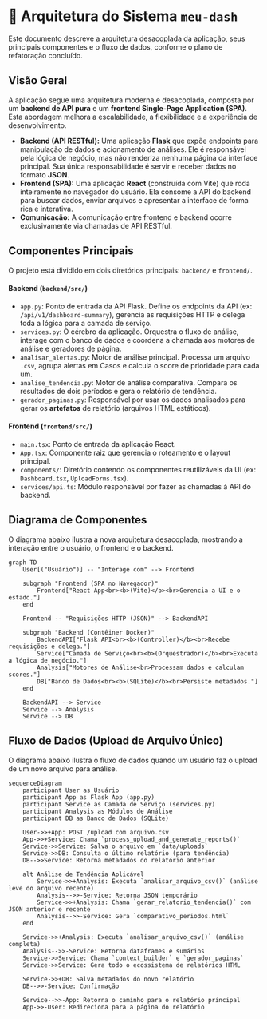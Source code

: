 # 📐 Arquitetura do Sistema `meu-dash`

Este documento descreve a arquitetura desacoplada da aplicação, seus principais componentes e o fluxo de dados, conforme o plano de refatoração concluído.

## Visão Geral

A aplicação segue uma arquitetura moderna e desacoplada, composta por um **backend de API pura** e um **frontend Single-Page Application (SPA)**. Esta abordagem melhora a escalabilidade, a flexibilidade e a experiência de desenvolvimento.

- **Backend (API RESTful):** Uma aplicação **Flask** que expõe endpoints para manipulação de dados e acionamento de análises. Ele é responsável pela lógica de negócio, mas não renderiza nenhuma página da interface principal. Sua única responsabilidade é servir e receber dados no formato **JSON**.
- **Frontend (SPA):** Uma aplicação **React** (construída com Vite) que roda inteiramente no navegador do usuário. Ela consome a API do backend para buscar dados, enviar arquivos e apresentar a interface de forma rica e interativa.
- **Comunicação:** A comunicação entre frontend e backend ocorre exclusivamente via chamadas de API RESTful.

## Componentes Principais

O projeto está dividido em dois diretórios principais: `backend/` e `frontend/`.

#### Backend (`backend/src/`)

- `app.py`: Ponto de entrada da API Flask. Define os endpoints da API (ex: `/api/v1/dashboard-summary`), gerencia as requisições HTTP e delega toda a lógica para a camada de serviço.
- `services.py`: O cérebro da aplicação. Orquestra o fluxo de análise, interage com o banco de dados e coordena a chamada aos motores de análise e geradores de página.
- `analisar_alertas.py`: Motor de análise principal. Processa um arquivo `.csv`, agrupa alertas em Casos e calcula o score de prioridade para cada um.
- `analise_tendencia.py`: Motor de análise comparativa. Compara os resultados de dois períodos e gera o relatório de tendência.
- `gerador_paginas.py`: Responsável por usar os dados analisados para gerar os **artefatos** de relatório (arquivos HTML estáticos).

#### Frontend (`frontend/src/`)

- `main.tsx`: Ponto de entrada da aplicação React.
- `App.tsx`: Componente raiz que gerencia o roteamento e o layout principal.
- `components/`: Diretório contendo os componentes reutilizáveis da UI (ex: `Dashboard.tsx`, `UploadForms.tsx`).
- `services/api.ts`: Módulo responsável por fazer as chamadas à API do backend.

## Diagrama de Componentes

O diagrama abaixo ilustra a nova arquitetura desacoplada, mostrando a interação entre o usuário, o frontend e o backend.

```mermaid
graph TD
    User[("Usuário")] -- "Interage com" --> Frontend

    subgraph "Frontend (SPA no Navegador)"
        Frontend["React App<br><b>(Vite)</b><br>Gerencia a UI e o estado."]
    end

    Frontend -- "Requisições HTTP (JSON)" --> BackendAPI

    subgraph "Backend (Contêiner Docker)"
        BackendAPI["Flask API<br><b>(Controller)</b><br>Recebe requisições e delega."]
        Service["Camada de Serviço<br><b>(Orquestrador)</b><br>Executa a lógica de negócio."]
        Analysis["Motores de Análise<br>Processam dados e calculam scores."]
        DB["Banco de Dados<br><b>(SQLite)</b><br>Persiste metadados."]
    end

    BackendAPI --> Service
    Service --> Analysis
    Service --> DB
```

## Fluxo de Dados (Upload de Arquivo Único)

O diagrama abaixo ilustra o fluxo de dados quando um usuário faz o upload de um novo arquivo para análise.

```mermaid
sequenceDiagram
    participant User as Usuário
    participant App as Flask App (app.py)
    participant Service as Camada de Serviço (services.py)
    participant Analysis as Módulos de Análise
    participant DB as Banco de Dados (SQLite)

    User->>+App: POST /upload com arquivo.csv
    App->>+Service: Chama `process_upload_and_generate_reports()`
    Service->>Service: Salva o arquivo em `data/uploads`
    Service->>DB: Consulta o último relatório (para tendência)
    DB-->>Service: Retorna metadados do relatório anterior
    
    alt Análise de Tendência Aplicável
        Service->>+Analysis: Executa `analisar_arquivo_csv()` (análise leve do arquivo recente)
        Analysis-->>-Service: Retorna JSON temporário
        Service->>+Analysis: Chama `gerar_relatorio_tendencia()` com JSON anterior e recente
        Analysis-->>-Service: Gera `comparativo_periodos.html`
    end

    Service->>+Analysis: Executa `analisar_arquivo_csv()` (análise completa)
    Analysis-->>-Service: Retorna dataframes e sumários
    Service->>Service: Chama `context_builder` e `gerador_paginas`
    Service->>Service: Gera todo o ecossistema de relatórios HTML
    
    Service->>+DB: Salva metadados do novo relatório
    DB-->>-Service: Confirmação
    
    Service-->>-App: Retorna o caminho para o relatório principal
    App->>-User: Redireciona para a página do relatório
```
